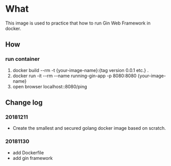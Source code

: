 # What

This image is used to practice that how to run Gin Web Framework in docker.

## How

### run container

1. docker build --rm -t {your-image-name}:{tag version 0.0.1 etc.} .
2. docker run -it --rm --name running-gin-app -p 8080:8080 {your-image-name}
3. open browser localhost::8080/ping

## Change log

### 20181211

+ Create the smallest and secured golang docker image based on scratch.

### 20181130

+ add Dockerfile
+ add gin framework